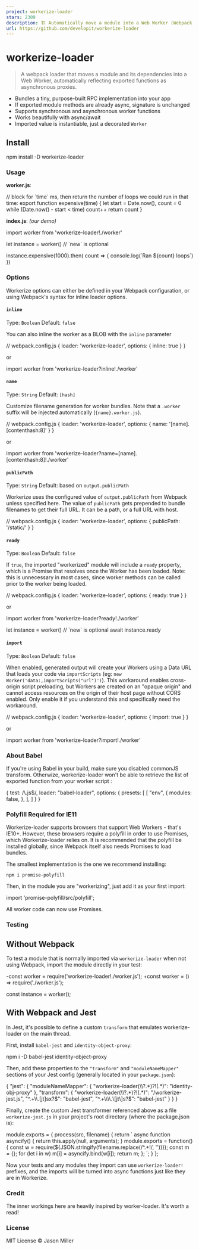 ```yaml
---
project: workerize-loader
stars: 2309
description: 🏗️ Automatically move a module into a Web Worker (Webpack loader)
url: https://github.com/developit/workerize-loader
---
```


workerize-loader
================

> A webpack loader that moves a module and its dependencies into a Web Worker, automatically reflecting exported functions as asynchronous proxies.

-   Bundles a tiny, purpose-built RPC implementation into your app
-   If exported module methods are already async, signature is unchanged
-   Supports synchronous and asynchronous worker functions
-   Works beautifully with async/await
-   Imported value is instantiable, just a decorated `Worker`

Install
-------

npm install -D workerize-loader

### Usage

**worker.js**:

// block for \`time\` ms, then return the number of loops we could run in that time:
export function expensive(time) {
    let start \= Date.now(),
        count \= 0
    while (Date.now() \- start < time) count++
    return count
}

**index.js**: _(our demo)_

import worker from 'workerize-loader!./worker'

let instance \= worker()  // \`new\` is optional

instance.expensive(1000).then( count \=> {
    console.log(\`Ran ${count} loops\`)
})

### Options

Workerize options can either be defined in your Webpack configuration, or using Webpack's syntax for inline loader options.

#### `inline`

Type: `Boolean` Default: `false`

You can also inline the worker as a BLOB with the `inline` parameter

// webpack.config.js
{
  loader: 'workerize-loader',
  options: { inline: true }
}

or

import worker from 'workerize-loader?inline!./worker'

#### `name`

Type: `String` Default: `[hash]`

Customize filename generation for worker bundles. Note that a `.worker` suffix will be injected automatically (`{name}.worker.js`).

// webpack.config.js
{
  loader: 'workerize-loader',
  options: { name: '\[name\].\[contenthash:8\]' }
}

or

import worker from 'workerize-loader?name=\[name\].\[contenthash:8\]!./worker'

#### `publicPath`

Type: `String` Default: based on `output.publicPath`

Workerize uses the configured value of `output.publicPath` from Webpack unless specified here. The value of `publicPath` gets prepended to bundle filenames to get their full URL. It can be a path, or a full URL with host.

// webpack.config.js
{
  loader: 'workerize-loader',
  options: { publicPath: '/static/' }
}

#### `ready`

Type: `Boolean` Default: `false`

If `true`, the imported "workerized" module will include a `ready` property, which is a Promise that resolves once the Worker has been loaded. Note: this is unnecessary in most cases, since worker methods can be called prior to the worker being loaded.

// webpack.config.js
{
  loader: 'workerize-loader',
  options: { ready: true }
}

or

import worker from 'workerize-loader?ready!./worker'

let instance \= worker()  // \`new\` is optional
await instance.ready

#### `import`

Type: `Boolean` Default: `false`

When enabled, generated output will create your Workers using a Data URL that loads your code via `importScripts` (eg: `new Worker('data:,importScripts("url")')`). This workaround enables cross-origin script preloading, but Workers are created on an "opaque origin" and cannot access resources on the origin of their host page without CORS enabled. Only enable it if you understand this and specifically need the workaround.

// webpack.config.js
{
  loader: 'workerize-loader',
  options: { import: true }
}

or

import worker from 'workerize-loader?import!./worker'

### About Babel

If you're using Babel in your build, make sure you disabled commonJS transform. Otherwize, workerize-loader won't be able to retrieve the list of exported function from your worker script :

{
    test: /\\.js$/,
    loader: "babel-loader",
    options: {
        presets: \[
            \[
                "env",
                {
                    modules: false,
                },
            \],
        \]
    }
}

### Polyfill Required for IE11

Workerize-loader supports browsers that support Web Workers - that's IE10+. However, these browsers require a polyfill in order to use Promises, which Workerize-loader relies on. It is recommended that the polyfill be installed globally, since Webpack itself also needs Promises to load bundles.

The smallest implementation is the one we recommend installing:

`npm i promise-polyfill`

Then, in the module you are "workerizing", just add it as your first import:

import 'promise-polyfill/src/polyfill';

All worker code can now use Promises.

### Testing

Without Webpack
---------------

To test a module that is normally imported via `workerize-loader` when not using Webpack, import the module directly in your test:

\-const worker = require('workerize-loader!./worker.js');
+const worker = () => require('./worker.js');

const instance = worker();

With Webpack and Jest
---------------------

In Jest, it's possible to define a custom `transform` that emulates workerize-loader on the main thread.

First, install `babel-jest` and `identity-object-proxy`:

npm i -D babel-jest identity-object-proxy

Then, add these properties to the `"transform"` and `"moduleNameMapper"` sections of your Jest config (generally located in your `package.json`):

{
  "jest": {
    "moduleNameMapper": {
      "workerize-loader(\\\\?.\*)?!(.\*)": "identity-obj-proxy"
    },
    "transform": {
      "workerize-loader(\\\\?.\*)?!(.\*)": "<rootDir>/workerize-jest.js",
      "^.+\\\\.\[jt\]sx?$": "babel-jest",
      "^.+\\\\.\[jt\]s?$": "babel-jest"
    }
  }
}

Finally, create the custom Jest transformer referenced above as a file `workerize-jest.js` in your project's root directory (where the package.json is):

module.exports \= {
  process(src, filename) {
    return \`
      async function asyncify() { return this.apply(null, arguments); }
      module.exports = function() {
        const w = require(${JSON.stringify(filename.replace(/^.+!/, ''))});
        const m = {};
        for (let i in w) m\[i\] = asyncify.bind(w\[i\]);
        return m;
      };
    \`;
  }
};

Now your tests and any modules they import can use `workerize-loader!` prefixes, and the imports will be turned into async functions just like they are in Workerize.

### Credit

The inner workings here are heavily inspired by worker-loader. It's worth a read!

### License

MIT License © Jason Miller
